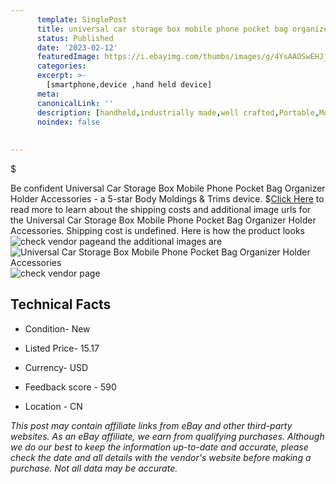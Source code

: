 ```yaml
---
      template: SinglePost
      title: universal car storage box mobile phone pocket bag organizer holder accessories
      status: Published
      date: '2023-02-12'
      featuredImage: https://i.ebayimg.com/thumbs/images/g/4YsAAOSwEHJjviVh/s-l225.jpg
      categories: 
      excerpt: >-
        [smartphone,device ,hand held device]
      meta:
      canonicalLink: ''
      description: [handheld,industrially made,well crafted,Portable,Mobile,Compact,Convenient,Lightweight,Maneuverable,Man-portable,Miniature,Carriable,Hand-held,Light,Holdable,Transportable,Mobile device,Pocket-sized,On-the-go,Wireless,Cordless,Compact size,Convenient size, smartphone,device ,hand held device]
      noindex: false
      
        
---
```

$

Be confident Universal Car Storage Box Mobile Phone Pocket Bag Organizer Holder Accessories - a 5-star Body Moldings & Trims device.
$[Click Here](https://www.ebay.com/itm/144895540723?fits=Make%3AMercury&hash=item21bc727df3%3Ag%3A4YsAAOSwEHJjviVh&mkevt=1&mkcid=1&mkrid=711-53200-19255-0&campid=%253CePNCampaignId%253E&customid=%253CreferenceId%253E&toolid=10049) to read more to learn about the shipping costs and additional image urls for the Universal Car Storage Box Mobile Phone Pocket Bag Organizer Holder Accessories. Shipping cost is undefined. Here is how the product looks ![check vendor page](https://i.ebayimg.com/thumbs/images/g/4YsAAOSwEHJjviVh/s-l225.jpg)and the additional images are![Universal Car Storage Box Mobile Phone Pocket Bag Organizer Holder Accessories](https://i.ebayimg.com/images/g/4YsAAOSwEHJjviVh/s-l1200.jpg)![check vendor page](https://origin-galleryplus.ebayimg.com/ws/web/144895540723_2_0_1/225x225.jpg,https://origin-galleryplus.ebayimg.com/ws/web/144895540723_3_0_1/225x225.jpg,https://origin-galleryplus.ebayimg.com/ws/web/144895540723_4_0_1/225x225.jpg,https://origin-galleryplus.ebayimg.com/ws/web/144895540723_5_0_1/225x225.jpg,https://origin-galleryplus.ebayimg.com/ws/web/144895540723_6_0_1/225x225.jpg)



 ## Technical Facts 



     
      

 - Condition- New 


      

 - Listed Price- 15.17 


      

 - Currency- USD 


      

 - Feedback score - 590 


      

 - Location - CN 


      
      

 *_This post may contain affiliate links from eBay and other third-party websites. As an eBay affiliate, we earn from qualifying purchases. Although we do our best to keep the information up-to-date and accurate, please check the date and all details with the vendor's website before making a purchase. Not all data may be accurate._*






